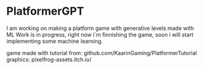 # PlatformerGPT

I am working on making a platform game with generative levels made with ML
Work is in progress, right now i`m finnishing the game, soon i will start implementing some machine learning.

game made with tutorial from:
  github.com/KaarinGaming/PlatformerTutorial
graphics:
  pixelfrog-assets.itch.io/
